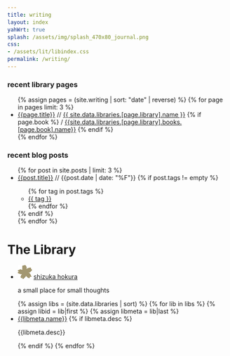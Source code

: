 ```yaml
---
title: writing
layout: index
yahWrt: true
splash: /assets/img/splash_470x80_journal.png
css: 
- /assets/lit/libindex.css
permalink: /writing/
---
```


<div class="latestposts">
  <h3>recent library pages</h3>
  <ul>
    {% assign pages = (site.writing | sort: "date" | reverse) %}
    {% for page in pages limit: 3 %}
    <li><a class="postlink" href="{{page.url}}">{{page.title}}</a>
      <span class="postinfo">
      // <span class="lib"><a href="/writing/{{page.library}}/">{{ site.data.libraries.[page.library].name }}</a></span>
        {% if page.book %}
        / <span class="book"><a href="/writing/{{page.library}}/#{{page.book}}">{{site.data.libraries.[page.library].books.[page.book].name}}</a></span>
        {% endif %}
      </span>
    </li>
    {% endfor %}
  </ul>
</div>

<div class="latestposts">
  <h3>recent blog posts</h3>
  <ul>
    {% for post in site.posts | limit: 3 %}
    <li><a class="postlink" href="{{post.url}}">{{post.title}}</a>
    <span class="postinfo"> // <span class="date">{{post.date | date: "%F"}}</span>
      {% if post.tags != empty %}
        <ul class="tags">
        {% for tag in post.tags %}
        <li><a href="/writing/blog/tags.html#{{tag}}">{{ tag }}</a></li>
        {% endfor %}
        </ul>
      {% endif %}
    </span>
    </li>
    {% endfor %}
  </ul>
</div>

<div class="liblist">
    <h1>The Library</h1>
    <ul>
      <li>
        <img src="/assets/lit/icon-sakura_x32.png" class="floatleft noborder" />
        <a class="liblink" href="/writing/blog/">shizuka hokura</a>
        <p class="libinfo">a small place for small thoughts</p>
      </li>
      {% assign libs = (site.data.libraries | sort) %}
      {% for lib in libs %}
      {% assign libid = lib|first %}
      {% assign libmeta = lib|last %}
      <li>
        <i class="fa fa-book"></i>
        <a class="liblink" href="/writing/{{libid}}/">{{libmeta.name}}</a>
        {% if libmeta.desc %}
          <p class="libinfo">{{libmeta.desc}}</p>
        {% endif %}
      {% endfor %}
    </ul>
</div>
